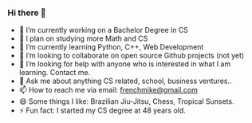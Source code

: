 

### Hi there 👋

- 🔭 I’m currently working on a Bachelor Degree in CS
- 🔭 I plan on studying more Math and CS 
- 🌱 I’m currently learning Python, C++, Web Development
- 👯 I’m looking to collaborate on open source Github projects (not yet)
- 🤔 I’m looking for help with anyone who is interested in what I am learning.  Contact me.
- 💬 Ask me about anything CS related, school, business ventures..
- 📫 How to reach me via email: frenchmike@gmail.com
- 😄 Some things I like: Brazilian Jiu-Jitsu, Chess, Tropical Sunsets.
- ⚡ Fun fact: I started my CS degree at 48 years old.

